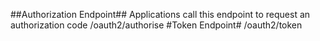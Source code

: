 

##Authorization Endpoint##
Applications call this endpoint to request an authorization code
/oauth2/authorise
#Token Endpoint#
/oauth2/token
